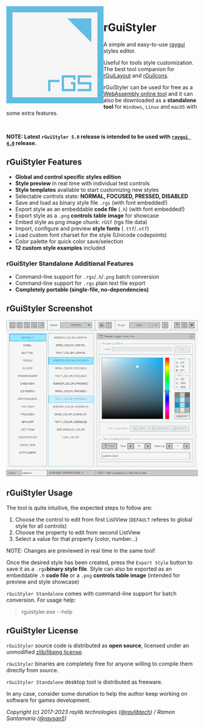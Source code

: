 <img align="left" src="logo/rguistyler_256x256.png" width=256>

# rGuiStyler

A simple and easy-to-use [raygui](https://github.com/raysan5/raygui) styles editor.

Useful for tools style customization. The best tool companion for [rGuiLayout](https://raylibtech.itch.io/rguilayout) and [rGuiIcons](https://raylibtech.itch.io/rguiicons).

rGuiStyler can be used for free as a [WebAssembly online tool](https://raylibtech.itch.io/rguistyler) and it can also be downloaded as a **standalone tool** for `Windows`, `Linux` and `macOS` with some extra features.

<br>

**NOTE: Latest `rGuiStyler 5.0` release is intended to be used with [`raygui 4.0`](https://github.com/raysan5/raygui/releases/tag/4.0) release.**

## rGuiStyler Features

 - **Global and control specific styles edition**
 - **Style preview** in real time with individual test controls
 - **Style templates** available to start customizing new styles
 - Selectable controls state: **NORMAL, FOCUSED, PRESSED, DISABLED**
 - Save and load as binary style file `.rgs` (with font embedded!)
 - Export style as an embeddable **code file** (`.h`) (with font embedded!)
 - Export style as a `.png` **controls table image** for showcase
 - Embed style as png image chunk: `rGSf` (rgs file data)
 - Import, configure and preview **style fonts** (`.ttf`/`.otf`)
 - Load custom font charset for the style (Unicode codepoints)
 - Color palette for quick color save/selection
 - **12 custom style examples** included

### rGuiStyler Standalone Additional Features

 - Command-line support for `.rgs`/`.h`/`.png` batch conversion
 - Command-line support for `.rgs` plain text file export
 - **Completely portable (single-file, no-dependencies)**

## rGuiStyler Screenshot

![rGuiStyler](screenshots/rguistyler_v500_shot01.png)

## rGuiStyler Usage

The tool is quite intuitive, the expected steps to follow are:
 1. Choose the control to edit from first ListView (`DEFAULT` referes to global style for all controls)
 2. Choose the property to edit from second ListView
 3. Select a value for that property (color, number...)

NOTE: Changes are previewed in real time in the same tool!

Once the desired style has been created, press the `Export Style` button to save it as a `.rgs`**binary style file**. Style can also be exported as an embeddable `.h` **code file** or a `.png` **controls table image** (intended for preview and style showcase)

`rGuiStyler Standalone` comes with command-line support for batch conversion. For usage help:

 > rguistyler.exe --help

## rGuiStyler License

`rGuiStyler` source code is distributed as **open source**, licensed under an unmodified [zlib/libpng license](LICENSE).

`rGuiStyler` binaries are completely free for anyone willing to compile them directly from source.

`rGuiStyler Standalone` desktop tool is distributed as freeware.

In any case, consider some donation to help the author keep working on software for games development.

*Copyright (c) 2017-2023 raylib technologies ([@raylibtech](https://twitter.com/raylibtech)) / Ramon Santamaria ([@raysan5](https://twitter.com/raysan5))*
